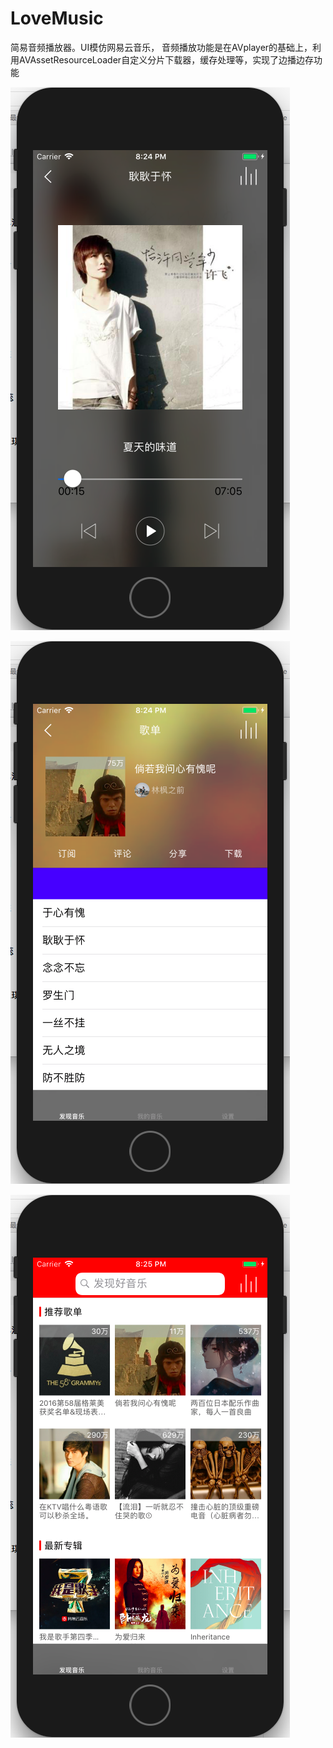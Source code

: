 # LoveMusic
简易音频播放器。UI模仿网易云音乐，
音频播放功能是在AVplayer的基础上，利用AVAssetResourceLoader自定义分片下载器，缓存处理等，实现了边播边存功能

![image](https://github.com/GithubXkw1573/LoveMusic/blob/master/run_pics/QQ20180116-202424.png)

![image](https://github.com/GithubXkw1573/LoveMusic/blob/master/run_pics/QQ20180116-202449.png)

![image](https://github.com/GithubXkw1573/LoveMusic/blob/master/run_pics/QQ20180116-202509.png)